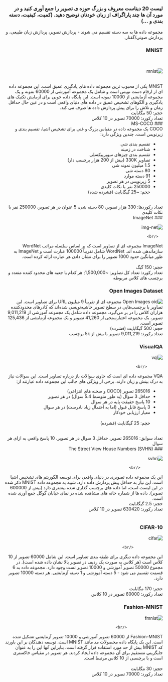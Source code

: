 <div dir="rtl">

### لیست 20 دیتاست معروف و بزرگ حوزه ی تصویر را جمع آوری کنید و در مورد آن ها چند پاراگراف از زبان خودتان توضیح دهید. (کمیت، کیفیت، دسته بندی و ...)

  مجموعه داده ها به سه دسته تقسیم می شوند - پردازش تصویر، پردازش زبان طبیعی، و پردازش صوتی/گفتار.
  </br>
### MNIST
  </br>
  
  ![mnist]()
  
   </br>
  MNIST یکی از محبوب ترین مجموعه داده های یادگیری عمیق است. این مجموعه داده ای از ارقام دست نویس است و شامل یک مجموعه آموزشی از 60000 نمونه و یک مجموعه آزمایشی از 10000 نمونه است. این پایگاه داده خوبی برای آزمایش تکنیک های یادگیری و الگوهای تشخیص عمیق در داده های دنیای واقعی است و در عین حال حداقل زمان و تلاش را برای پیش پردازش داده ها صرف می کند. 
 </br>
 حجم: 50 مگابایت
</br>
تعداد رکورد: 70000 تصویر در 10 کلاس
  </br>
### MS-COCO
   </br>
COCO یک مجموعه داده در مقیاس بزرگ و غنی برای تشخیص اشیا، تقسیم بندی و زیرنویس است. چندین ویژگی دارد:

* تقسیم بندی شی
* شناخت در زمینه
* تقسیم بندی چیزهای سوپرپیکسلی
* تصاویر 330K (بیش از 200 هزار برچسب دار)
* 1.5 میلیون نمونه شی
* 80 دسته شی
* 91 دسته موارد
* 5 زیرنویس در هر تصویر
* 250000 نفر با نکات کلیدی
    </br>
حجم: ~25 گیگابایت (فشرده شده)
</br>
تعداد رکوردها: 330 هزار تصویر، 80 دسته شی، 5 عنوان در هر تصویر، 250000 نفر با نکات کلیدی    
     </br>
### ImageNet

![img-net]()

      </br>
ImageNet مجموعه ای از تصاویر است که بر اساس سلسله مراتب WordNet سازماندهی شده اند. WordNet شامل تقریباً 100000 عبارت است و ImageNet به طور میانگین حدود 1000 تصویر را برای نشان دادن هر عبارت ارائه کرده است.      
       </br>
       حجم: 150 گیگ
</br>
تعداد رکورد: تعداد کل تصاویر: ~1,500,000; هر کدام با جعبه های محدود کننده متعدد و برچسب های کلاس مربوطه
        </br>
### Open Images Dataset

![oid]()
Open Images مجموعه ای از تقریباً 9 میلیون URL برای تصاویر است. این تصاویر با برچسب‌هایی در سطح تصویر حاشیه‌نویسی شده‌اند که کادرهای محدودکننده هزاران کلاس را در بر می‌گیرد. مجموعه داده شامل یک مجموعه آموزشی از 9,011,219 تصویر، یک مجموعه اعتبارسنجی از 41,260 تصویر و یک مجموعه آزمایشی از 125,436 تصویر است.
         </br>
 حجم: 500 گیگابایت (فشرده)
</br>
تعداد رکورد: 9,011,219 تصویر با بیش از 5k برچسب
          </br>
 ### VisualQA
 
 ![vql]()
 
           </br>
  VQA مجموعه داده ای است که حاوی سوالات باز درباره تصاویر است. این سوالات نیاز به درک بینش و زبان دارند. برخی از ویژگی های جالب این مجموعه داده عبارتند از:

* 265016 تصویر (COCO و صحنه های انتزاعی)
* حداقل 3 سوال (به طور متوسط 5.4 سوال) در هر تصویر
* 10 پاسخ حقیقت پایه در هر سوال
* 3 پاسخ قابل قبول (اما به احتمال زیاد نادرست) در هر سوال
* معیار ارزیابی خودکار         
            </br>
  حجم: 25 گیگابایت (فشرده)
</br>
تعداد سوابق: 265016 تصویر، حداقل 3 سوال در هر تصویر، 10 پاسخ واقعی به ازای هر سوال
             </br>
 ### The Street View House Numbers (SVHN)
 
 ![svhn]()
 
              </br>
  این یک مجموعه داده تصویری در دنیای واقعی برای توسعه الگوریتم های تشخیص اشیا است. این نیاز به حداقل پیش پردازش داده دارد. شبیه به مجموعه داده MNIST ذکر شده در این لیست است، اما داده های برچسب گذاری شده بیشتری دارد (بیش از 600000 تصویر). داده ها از شماره خانه های مشاهده شده در نمای خیابان گوگل جمع آوری شده است. 
               </br>
 حجم: 2.5 گیگابایت
</br>
تعداد رکورد: 630420 تصویر در 10 کلاس              
                </br>
 ### CIFAR-10
 
 ![cifar]()
 
                 </br>
 این مجموعه داده دیگری برای طبقه بندی تصاویر است. این شامل 60000 تصویر از 10 کلاس است (هر کلاس به صورت یک ردیف در تصویر بالا نشان داده شده است). در مجموع 50000 تصویر آموزشی و 10000 تصویر تست وجود دارد. مجموعه داده به 6 قسمت تقسیم می شود - 5 دسته آموزشی و 1 دسته آزمایشی. هر دسته 10000 تصویر دارد.                
                  </br>
  حجم: 170 مگابایت
</br>
تعداد رکورد: 60000 تصویر در 10 کلاس
                   </br>
 ### Fashion-MNIST
 
 ![fmnist]() 
 
                    </br>
 Fashion-MNIST از 60000 تصویر آموزشی و 10000 تصویر آزمایشی تشکیل شده است. این یک پایگاه داده محصولات مد مانند MNIST است. توسعه دهندگان بر این باورند که MNIST بیش از حد مورد استفاده قرار گرفته است، بنابراین آنها این را به عنوان جایگزینی مستقیم برای آن مجموعه داده ایجاد کردند. هر تصویر در مقیاس خاکستری است و با برچسبی از 10 کلاس مرتبط است.                   
                     </br>
  حجم: 30 مگابایت
</br>
تعداد رکورد: 70000 تصویر در 10 کلاس
  </div>
